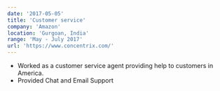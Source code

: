 ```yaml
---
date: '2017-05-05'
title: 'Customer service'
company: 'Amazon'
location: 'Gurgoan, India'
range: 'May - July 2017'
url: 'https://www.concentrix.com/'
---
```


- Worked as a customer service agent providing help to customers in America. 
- Provided Chat and Email Support